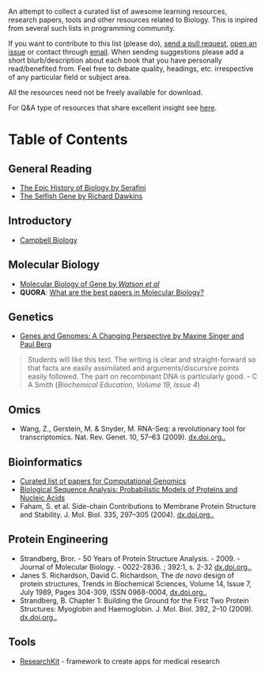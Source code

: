 An attempt to collect a curated list of awesome learning resources, research
papers, tools and other resources related to Biology. This is inpired from
several such lists in programming community.

If you want to contribute to this list (please do), [send a pull
request](https://github.com/vivekiitkgp/awesome-biology/compare/), [open an
issue](https://github.com/vivekiitkgp/awesome-biology/issues/new) or contact
through [email](mailto:vivekraiiitkgp@gmail.com). When sending suggestions
please add a short blurb/description about each book that you have personally
read/benefited from. Feel free to debate quality, headings, etc.  irrespective
of any particular field or subject area.

All the resources need not be freely available for download.

For Q&A type of resources that share excellent insight see
[here](https://github.com/vivekiitkgp/awesome-biology/blob/master/quora.md).

Table of Contents
=================

General Reading
---------------

* [The Epic History of Biology by Serafini](http://www.amazon.com/dp/073820577X)
* [The Selfish Gene by Richard Dawkins](http://www.amazon.com/dp/0199291152)

Introductory
------------

* [Campbell Biology](http://www.amazon.com/Campbell-Biology-Edition-Jane-Reece/dp/0321558235/ref=zg_bs_226688_5)

Molecular Biology
-----------------

* [Molecular Biology of Gene by *Watson et al*](http://www.amazon.com/Molecular-Biology-Books-Carte-Edition/dp/0321905377)
* **QUORA**: [What are the best papers in Molecular Biology?](https://www.quora.com/What-are-the-best-papers-in-molecular-biology)

Genetics
--------

* [Genes and Genomes: A Changing Perspective by Maxine Singer and Paul Berg](http://books.google.co.in/books/about/Genes_Genomes.html?id=h59BWkO5c1oC)

> Students will like this text. The writing is clear and straight-forward so
> that facts are easily assimilated and arguments/discursive points easily
> followed. The part on recombinant DNA is particularly good. - C A Smith (*Biochemical Education, Volume 19, Issue 4*)

Omics
-----
* Wang, Z., Gerstein, M. & Snyder, M. RNA-Seq: a revolutionary tool for transcriptomics. Nat. Rev. Genet. 10, 57–63 (2009).
  [dx.doi.org..](http://dx.doi.org/10.1038/nrg2484)

Bioinformatics
--------------

* [Curated list of papers for Computational Genomics](https://github.com/jtleek/genomicspapers)
* [Biological Sequence Analysis: Probabilistic Models of Proteins and Nucleic Acids](http://www.amazon.com/Biological-Sequence-Analysis-Probabilistic-Proteins/dp/0521629713)
* Faham, S. et al. Side-chain Contributions to Membrane Protein Structure and Stability. J. Mol. Biol. 335, 297–305 (2004).
  [dx.doi.org..](http://dx.doi.org/10.1016/j.jmb.2003.10.041)

Protein Engineering
-------------------

* Strandberg, Bror. - 50 Years of Protein Structure Analysis. - 2009. -  Journal of Molecular Biology. - 0022-2836. ; 392:1, s. 2-32
  [dx.doi.org..](http://dx.doi.org/10.1016/j.jmb.2009.05.087)
* Janes S. Richardson, David C. Richardson, The *de novo* design of protein structures, Trends in Biochemical Sciences, Volume 14, Issue 7, July 1989, Pages 304-309, ISSN 0968-0004,
  [dx.doi.org..](http://dx.doi.org/10.1016/0968-0004(89)90070-4)
* Strandberg, B. Chapter 1: Building the Ground for the First Two Protein Structures: Myoglobin and Haemoglobin. J. Mol. Biol. 392, 2–10 (2009).
  [dx.doi.org..](http://dx.doi.org/10.1016/j.jmb.2009.05.087)

Tools
-----
* [ResearchKit](https://github.com/ResearchKit/ResearchKit) - framework to create apps for medical research
